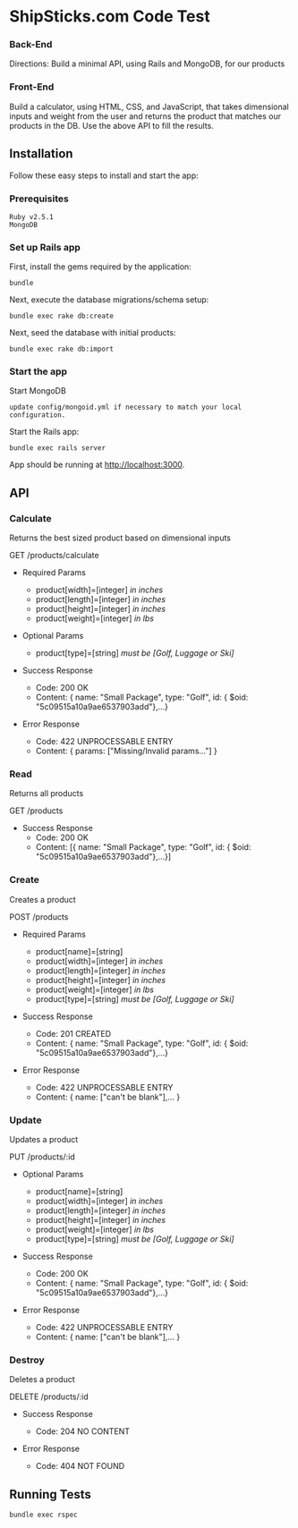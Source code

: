 # ShipSticks.com Code Test

### Back-End
Directions: Build a minimal API, using Rails and MongoDB, for our products

### Front-End
Build a calculator, using HTML, CSS, and JavaScript, that takes dimensional inputs and weight from the user and returns the product that matches our products in the DB. Use the above API to fill the results.


## Installation

Follow these easy steps to install and start the app:

### Prerequisites
  
    Ruby v2.5.1
    MongoDB


### Set up Rails app

First, install the gems required by the application:

    bundle

Next, execute the database migrations/schema setup:

    bundle exec rake db:create

Next, seed the database with initial products:

    bundle exec rake db:import


### Start the app

Start MongoDB

    update config/mongoid.yml if necessary to match your local configuration.

Start the Rails app:

    bundle exec rails server

App should be running at [http://localhost:3000](http://localhost:3000). 




## API

### Calculate
Returns the best sized product based on dimensional inputs

GET /products/calculate

* Required Params
  * product[width]=[integer] *in inches*
  * product[length]=[integer] *in inches*
  * product[height]=[integer] *in inches*
  * product[weight]=[integer] *in lbs*

* Optional Params
  * product[type]=[string] *must be [Golf, Luggage or Ski]*

* Success Response
  * Code: 200 OK
  * Content: { name: "Small Package", type: "Golf", id: { $oid: "5c09515a10a9ae6537903add"},...}

* Error Response
  * Code: 422 UNPROCESSABLE ENTRY 
  * Content: { params: ["Missing/Invalid params..."] }


### Read
Returns all products

GET /products

* Success Response
  * Code: 200 OK
  * Content: [{ name: "Small Package", type: "Golf", id: { $oid: "5c09515a10a9ae6537903add"},...}]


### Create
Creates a product

POST /products

* Required Params
  * product[name]=[string]
  * product[width]=[integer] *in inches*
  * product[length]=[integer] *in inches*
  * product[height]=[integer] *in inches*
  * product[weight]=[integer] *in lbs*
  * product[type]=[string] *must be [Golf, Luggage or Ski]*

* Success Response
  * Code: 201 CREATED
  * Content: { name: "Small Package", type: "Golf", id: { $oid: "5c09515a10a9ae6537903add"},...}

* Error Response
  * Code: 422 UNPROCESSABLE ENTRY 
  * Content: { name: ["can't be blank"],... }


### Update
Updates a product

PUT /products/:id

* Optional Params
  * product[name]=[string]
  * product[width]=[integer] *in inches*
  * product[length]=[integer] *in inches*
  * product[height]=[integer] *in inches*
  * product[weight]=[integer] *in lbs*
  * product[type]=[string] *must be [Golf, Luggage or Ski]*

* Success Response
  * Code: 200 OK
  * Content: { name: "Small Package", type: "Golf", id: { $oid: "5c09515a10a9ae6537903add"},...}

* Error Response
  * Code: 422 UNPROCESSABLE ENTRY 
  * Content: { name: ["can't be blank"],... }


### Destroy
Deletes a product

DELETE /products/:id

* Success Response
  * Code: 204 NO CONTENT

* Error Response
  * Code: 404 NOT FOUND



## Running Tests

    bundle exec rspec

